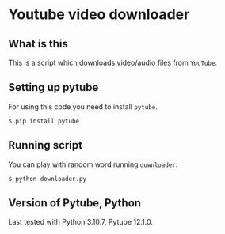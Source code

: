 Youtube video downloader
======
What is this
------------

This is a script which downloads video/audio files from ``YouTube``.

Setting up pytube
------------------

For using this code you need to install ``pytube``.

    $ pip install pytube
   
Running script
---------------------

You can play with random word running ``downloader``:

    $ python downloader.py

Version of Pytube, Python
-------------------------

Last tested with Python 3.10.7, Pytube 12.1.0.
